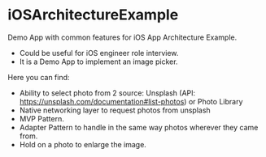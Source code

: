 # iOSArchitectureExample
Demo App with common features for iOS App Architecture Example.

- Could be useful for iOS engineer role interview.
- It is a Demo App to implement an image picker.

Here you can find:
- Ability to select photo from  2 source: Unsplash (API: https://unsplash.com/documentation#list-photos) or  Photo Library 
- Native networking layer to request photos from unsplash
- MVP Pattern.
- Adapter Pattern to handle in the same way photos wherever they came from.
- Hold on a photo to enlarge the image.
